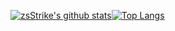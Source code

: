 
<!--
**zsStrike/zsStrike** is a ✨ _special_ ✨ repository because its `README.md` (this file) appears on your GitHub profile.

Here are some ideas to get you started:

- 🔭 I’m currently working on ...
- 🌱 I’m currently learning ...
- 👯 I’m looking to collaborate on ...
- 🤔 I’m looking for help with ...
- 💬 Ask me about ...
- 📫 How to reach me: ...
- 😄 Pronouns: ...
- ⚡ Fun fact: ...
-->


<!-- <div align="center"> <img height="137px" src="https://github-readme-stats.vercel.app/api?username=sun0225SUN&hide_title=true&hide_border=true&show_icons=trueline_height=21&text_color=000&icon_color=000&bg_color=0,ea6161,ffc64d,fffc4d,52fa5a&theme=graywhite" /> </div>
<div align="center"> <img src="https://github-readme-stats.vercel.app/api/top-langs/?username=sun0225SUN&hide_title=true&hide_border=true&layout=compact&langs_count=6&text_color=000&icon_color=fff&bg_color=0,52fa5a,4dfcff,c64dff&theme=graywhite" /> </div>



<a href="https://github.com/anuraghazra/github-readme-stats">
  <img align="center" src="https://github-readme-stats.vercel.app/api/pin/?username=anuraghazra&repo=github-readme-stats" />
</a>
<a href="https://github.com/anuraghazra/convoychat">
  <img align="center" src="https://github-readme-stats.vercel.app/api/pin/?username=anuraghazra&repo=convoychat" />
</a>

<a href="https://github.com/anuraghazra/github-readme-stats">
  <img align="center" src="https://github-readme-stats.vercel.app/api?username=zsStrike&show_icons=true" />
</a>
<a href="https://github.com/anuraghazra/convoychat">
  <img align="center" src="https://github-readme-stats.vercel.app/api/top-langs/?username=zsStrike&layout=compact&hide=go" />
</a>
 -->

<!-- | [![zsStrike's github stats](https://github-readme-stats.vercel.app/api?username=zsStrike&show_icons=true&hide_title=false&hide_border=true&&hide=contribs)](https://github.com/zsStrike/github-readme-stats) | [![Top Langs](https://github-readme-stats.vercel.app/api/top-langs/?username=zsStrike&layout=compact&hide=go&hide_border=true&&langs_count=6)](https://github.com/zsStrike/github-readme-stats) |
| ------------------------------------------------------------ | ------------------------------------------------------------ | -->

[![zsStrike's github stats](https://github-readme-stats.vercel.app/api?username=zsStrike&show_icons=true&hide_title=false&hide_border=true&&hide=contribs)](https://github.com/zsStrike/github-readme-stats)[![Top Langs](https://github-readme-stats.vercel.app/api/top-langs/?username=zsStrike&layout=compact&hide=go&hide_border=true&&langs_count=6)](https://github.com/zsStrike/github-readme-stats)

